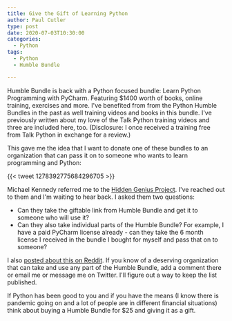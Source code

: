 ```yaml
---
title: Give the Gift of Learning Python
author: Paul Cutler
type: post
date: 2020-07-03T10:30:00
categories:
  - Python
tags:
  - Python
  - Humble Bundle

---
```


Humble Bundle is back with a Python focused bundle:  Learn Python Programming with PyCharm.  Featuring $1400 worth of books, online training, exercises and more.  I've benefited from from the Python Humble Bundles in the past as well training videos and books in this bundle.  I've previously written about my love of the Talk Python training videos and three are included here, too.  (Disclosure:  I once received a training free from Talk Python in exchange for a review.)

This gave me the idea that I want to donate one of these bundles to an organization that can pass it on to someone who wants to learn programming and Python:

{{< tweet 1278392775684296705 >}}

Michael Kennedy referred me to the [Hidden Genius Project](https://www.hiddengeniusproject.org/).  I've reached out to them and I'm waiting to hear back.  I asked them two questions:
* Can they take the giftable link from Humble Bundle and get it to someone who will use it?
* Can they also take individual parts of the Humble Bundle?  For example, I have a paid PyCharm license already - can they take the 6 month license I received in the bundle I bought for myself and pass that on to someone?

I also [posted about this on Reddit](https://www.reddit.com/r/Python/comments/hkl4mx/idea_give_the_gift_of_learning_python_with_the/).  If you know of a deserving organization that can take and use any part of the Humble Bundle, add a comment there or email me or message me on Twitter.  I'll figure out a way to keep the list published.

If Python has been good to you and if you have the means (I know there is pandemic going on and a lot of people are in different financial situations) think about buying a Humble Bundle for $25 and giving it as a gift.